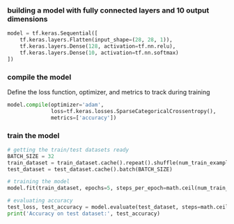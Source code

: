 ### building a model with fully connected layers and 10 output dimensions
```python
model = tf.keras.Sequential([
    tf.keras.layers.Flatten(input_shape=(28, 28, 1)),
    tf.keras.layers.Dense(128, activation=tf.nn.relu),
    tf.keras.layers.Dense(10, activation=tf.nn.softmax)
])
```

### compile the model
Define the loss function, optimizer, and metrics to track during training
```python
model.compile(optimizer='adam',
              loss=tf.keras.losses.SparseCategoricalCrossentropy(),
              metrics=['accuracy'])
```

### train the model

```python
# getting the train/test datasets ready
BATCH_SIZE = 32
train_dataset = train_dataset.cache().repeat().shuffle(num_train_examples).batch(BATCH_SIZE)
test_dataset = test_dataset.cache().batch(BATCH_SIZE)

# training the model
model.fit(train_dataset, epochs=5, steps_per_epoch=math.ceil(num_train_examples/BATCH_SIZE))

# evaluating accuracy
test_loss, test_accuracy = model.evaluate(test_dataset, steps=math.ceil(num_test_examples/32))
print('Accuracy on test dataset:', test_accuracy)
```
